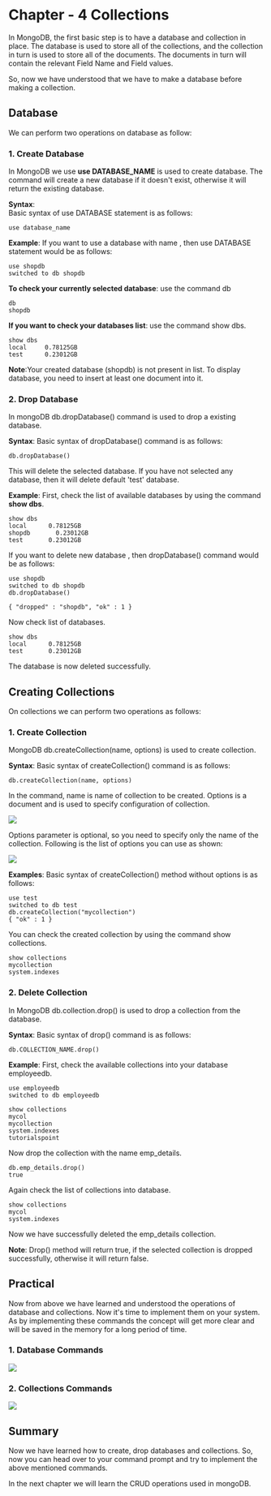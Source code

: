# Chapter - 4 Collections

In MongoDB, the first basic step is to have a database and collection in place. The database is used to store all of the collections, and the collection in turn is used to store all of the documents. The documents in turn will contain the relevant Field Name and Field values.

So, now we have understood that we have to make a database before making a collection. 

## Database
We can perform two operations on database as follow:

### 1. Create Database
In MongoDB we use **use DATABASE_NAME** is used to create database. The command will create a new database if it doesn't exist, otherwise it will return the existing database.

**Syntax**:\
Basic syntax of use DATABASE statement is as follows:

    use database_name

**Example**: If you want to use a database with name <shopdb>, then use DATABASE statement would be as follows:

    use shopdb
    switched to db shopdb

**To check your currently selected database**: use the command db

    db
    shopdb

**If you want to check your databases list**: use the command show dbs.

    show dbs
    local     0.78125GB
    test      0.23012GB

**Note**:Your created database (shopdb) is not present in list. To display database, you need to insert at least one document into it.

### 2. Drop Database

In mongoDB db.dropDatabase() command is used to drop a existing database.

**Syntax**: Basic syntax of dropDatabase() command is as follows:

    db.dropDatabase()

This will delete the selected database. If you have not selected any database, then it will delete default 'test' database.

**Example**:
First, check the list of available databases by using the command **show dbs**.

    show dbs
    local      0.78125GB
    shopdb       0.23012GB
    test       0.23012GB

If you want to delete new database <shopdb>, then dropDatabase() command would be as follows:

    use shopdb
    switched to db shopdb
    db.dropDatabase()
    
    { "dropped" : "shopdb", "ok" : 1 }
    
Now check list of databases.
    
    show dbs
    local      0.78125GB
    test       0.23012GB

The database is now deleted successfully.


## Creating Collections
On collections we can perform two operations as follows:

### 1. Create Collection

MongoDB db.createCollection(name, options) is used to create collection.

**Syntax**: Basic syntax of createCollection() command is as follows:

    db.createCollection(name, options)

In the command, name is name of collection to be created. Options is a document and is used to specify configuration of collection.

<img src="https://user-images.githubusercontent.com/54719422/91653711-b6388800-eac0-11ea-9335-59b8dc7137fa.png" height="" width="">

Options parameter is optional, so you need to specify only the name of the collection. Following is the list of options you can use as shown:

<img src="https://user-images.githubusercontent.com/54719422/91653771-28a96800-eac1-11ea-9056-efe10f48190a.png" height="" width="">

**Examples**: Basic syntax of createCollection() method without options is as follows:

    use test
    switched to db test
    db.createCollection("mycollection")
    { "ok" : 1 }


You can check the created collection by using the command show collections.

    show collections
    mycollection
    system.indexes

### 2. Delete Collection

In MongoDB db.collection.drop() is used to drop a collection from the database.

**Syntax**: Basic syntax of drop() command is as follows:

    db.COLLECTION_NAME.drop()

**Example**: First, check the available collections into your database employeedb.

    use employeedb
    switched to db employeedb
    
    show collections
    mycol
    mycollection
    system.indexes
    tutorialspoint

Now drop the collection with the name emp_details.

    db.emp_details.drop()
    true

Again check the list of collections into database.

    show collections
    mycol
    system.indexes

Now we have successfully deleted the emp_details collection. 

**Note**: Drop() method will return true, if the selected collection is dropped successfully, otherwise it will return false.



## Practical 
Now from above we have learned and understood the operations of database and collections. Now it's time to implement them on your system. As by implementing these commands the concept will get more clear and will be saved in the memory for a long period of time.

### 1. Database Commands

<img src="https://user-images.githubusercontent.com/54719422/91664226-76e35900-eb0b-11ea-89e6-1eb3a3eef31c.png" height="" width="">

### 2. Collections Commands

<img src="https://user-images.githubusercontent.com/54719422/91654558-6ad5a800-eac7-11ea-936a-3b1250df95dd.png" height="" width="">

## Summary
Now we have learned how to create, drop databases and collections. So, now you can head over to your command prompt and try to implement the above mentioned commands.

In the next chapter we will learn the CRUD operations used in mongoDB.